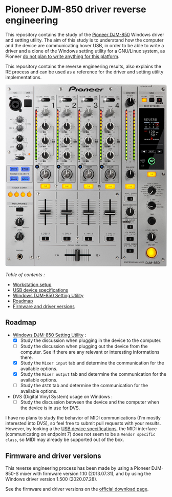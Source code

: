 # Pioneer DJM-850 driver reverse engineering

This repository contains the study of the [Pioneer DJM-850](https://www.pioneerdj.com/en-us/product/mixer/archive/djm-850/silver/overview/)
Windows driver and setting utility. The aim of this study is to understand how
the computer and the device are communicating hover USB, in order to be able
to write a driver and a clone of the Windows setting utility for a GNU/Linux
system, as Pioneer
[do not plan to write anything for this platform](https://forums.pioneerdj.com/hc/en/community/posts/203039979--SOLVED-DJM850-900-Linux-progress-).

This repository contains the reverse engineering results, also explains the RE
process and can be used as a reference for the driver and setting utility
implementations.

![Pioneer DJM-850-S](img/DJM-850-S.jpg)

*Table of contents :*

- [Workstation setup](doc/workstation-setup.md)
- [USB device specifications](doc/usb-device-specifications.md)
- [Windows DJM-850 Setting Utility](doc/windows-djm-850-setting-utility/README.md)
- [Roadmap](#roadmap)
- [Firmware and driver versions](#firmware-and-driver-versions)

## Roadmap

- [Windows DJM-850 Setting Utility](doc/windows-djm-850-setting-utility/README.md) :
    - [x] Study the discussion when plugging in the device to the computer.
    - [ ] Study the discussion when plugging out the device from the computer.
See if there are any relevant or interesting informations there.
    - [x] Study the `Mixer input` tab and determine the communication for the
available options.
    - [x] Study the `Mixer output` tab and determine the communication for the
available options.
    - [ ] Study the `ASIO` tab and determine the communication for the
available options.
- DVS (Digital Vinyl System) usage on Windows :
    - [ ] Study the discussion between the device and the computer when the
device is in use for DVS.

I have no plans to study the behavior of MIDI communications (I'm mostly
interested into DVS), so feel free to submit pull requests with your
results. However, by looking a the
[USB device specifications](doc/usb-device-specifications.md),
the MIDI interface (communicating on endpoint 7) does not seem to be a
`Vendor specific class`, so MIDI may already be supported out of the box.

## Firmware and driver versions

This reverse engineering process has been made by using a Pioneer DJM-850-S
mixer with firmware version 1.10 (2013.07.31), and by using the Windows driver
version 1.500 (2020.07.28).

See the firmware and driver versions on the [official download page](https://www.pioneerdj.com/en/support/software/djm-850/).
